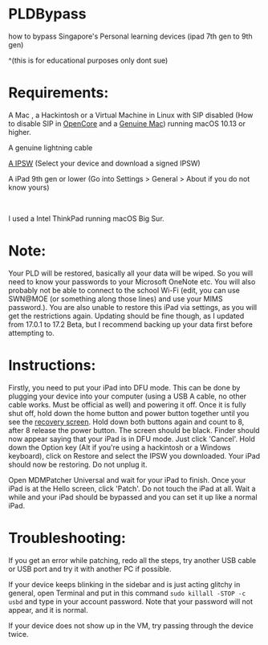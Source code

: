 # PLDBypass
how to bypass Singapore's Personal learning devices (ipad 7th gen to 9th gen)

^(this is for educational purposes only dont sue)

# Requirements:

A Mac , a Hackintosh or a Virtual Machine in Linux with SIP disabled (How to disable SIP in [OpenCore](https://dortania.github.io/OpenCore-Install-Guide/troubleshooting/extended/post-issues.html#disabling-sip) and a [Genuine Mac](https://developer.apple.com/documentation/security/disabling_and_enabling_system_integrity_protection)) running macOS 10.13 or higher.

A genuine lightning cable

[A IPSW](https://ipsw.me/product/iPad) (Select your device and download a signed IPSW)

A iPad 9th gen or lower (Go into Settings > General > About if you do not know yours)

&#x200B;

I used a Intel ThinkPad running macOS Big Sur.

# Note:

Your PLD will be restored, basically all your data will be wiped. So you will need to know your passwords to your Microsoft OneNote etc. You will also probably not be able to connect to the school Wi-Fi (edit, you can use SWN@MOE (or something along those lines) and use your MIMS password.). You are also unable to restore this iPad via settings, as you will get the restrictions again. Updating should be fine though, as I updated from 17.0.1 to 17.2 Beta, but I recommend backing up your data first before attempting to.

# Instructions:

Firstly, you need to put your iPad into DFU mode. This can be done by plugging your device into your computer (using a USB A cable, no other cable works. Must be official as well) and powering it off. Once it is fully shut off, hold down the home button and power button together until you see the [recovery screen](https://support.apple.com/library/content/dam/edam/applecare/images/en_US/ipad/ipad/recovery-mode-ipad-pro-face-id.png). Hold down both buttons again and count to 8, after 8 release the power button. The screen should be black.  Finder should now appear saying that your iPad is in DFU mode. Just click 'Cancel'. Hold down the Option key (Alt if you're using a hackintosh or a Windows keyboard), click on Restore and select the IPSW you downloaded. Your iPad should now be restoring. Do not unplug it.

Open MDMPatcher Universal and wait for your iPad to finish. Once your iPad is at the Hello screen, click 'Patch'. Do not touch the iPad at all. Wait a while and your iPad should be bypassed and you can set it up like a normal iPad.

# Troubleshooting:

If you get an error while patching, redo all the steps, try another USB cable or USB port and try it with another PC if possible.

If your device keeps blinking in the sidebar and is just acting glitchy in general, open Terminal and put in this command `sudo killall -STOP -c usbd` and type in your account password. Note that your password will not appear, and it is normal.

If your device does not show up in the VM, try passing through the device twice.
